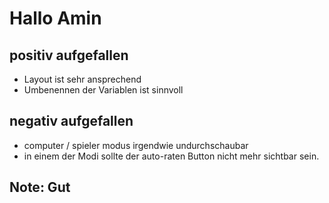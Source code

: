 # Hallo Amin

## positiv aufgefallen

- Layout ist sehr ansprechend
- Umbenennen der Variablen ist sinnvoll

## negativ aufgefallen

- computer / spieler modus irgendwie undurchschaubar
- in einem der Modi sollte der auto-raten Button nicht mehr sichtbar sein.

## Note: Gut
